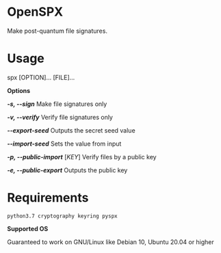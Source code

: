 # OpenSPX
Make post-quantum file signatures.

# Usage
spx [OPTION]... [FILE]...

**Options**

***-s, --sign*** Make file signatures only

***-v, --verify*** Verify file signatures only

***--export-seed*** Outputs the secret seed value

***--import-seed*** Sets the value from input

***-p, --public-import*** [*KEY*] Verify files by a public key
 
***-e, --public-export*** Outputs the public key

# Requirements
`python3.7 cryptography keyring pyspx`

**Supported OS**

Guaranteed to work on GNU/Linux like Debian 10, Ubuntu 20.04 or higher
